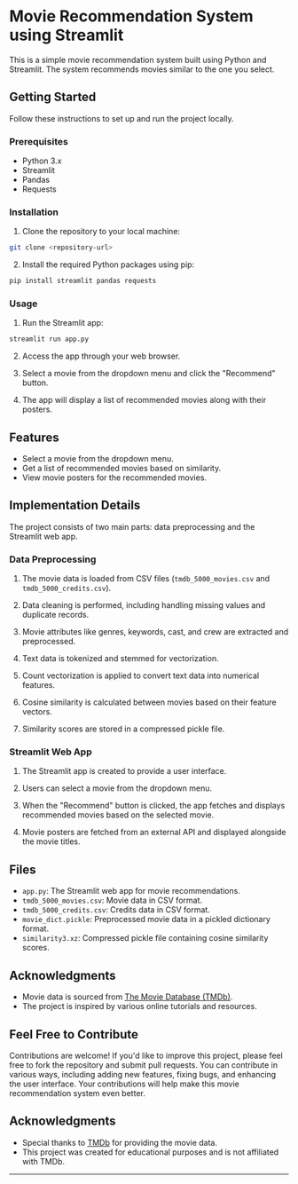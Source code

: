 # Movie Recommendation System using Streamlit

This is a simple movie recommendation system built using Python and Streamlit. The system recommends movies similar to the one you select.

## Getting Started

Follow these instructions to set up and run the project locally.

### Prerequisites

- Python 3.x
- Streamlit
- Pandas
- Requests

### Installation

1. Clone the repository to your local machine:

```bash
git clone <repository-url>
```

2. Install the required Python packages using pip:

```bash
pip install streamlit pandas requests
```

### Usage

1. Run the Streamlit app:

```bash
streamlit run app.py
```

2. Access the app through your web browser.

3. Select a movie from the dropdown menu and click the "Recommend" button.

4. The app will display a list of recommended movies along with their posters.

## Features

- Select a movie from the dropdown menu.
- Get a list of recommended movies based on similarity.
- View movie posters for the recommended movies.

## Implementation Details

The project consists of two main parts: data preprocessing and the Streamlit web app.

### Data Preprocessing

1. The movie data is loaded from CSV files (`tmdb_5000_movies.csv` and `tmdb_5000_credits.csv`).

2. Data cleaning is performed, including handling missing values and duplicate records.

3. Movie attributes like genres, keywords, cast, and crew are extracted and preprocessed.

4. Text data is tokenized and stemmed for vectorization.

5. Count vectorization is applied to convert text data into numerical features.

6. Cosine similarity is calculated between movies based on their feature vectors.

7. Similarity scores are stored in a compressed pickle file.

### Streamlit Web App

1. The Streamlit app is created to provide a user interface.

2. Users can select a movie from the dropdown menu.

3. When the "Recommend" button is clicked, the app fetches and displays recommended movies based on the selected movie.

4. Movie posters are fetched from an external API and displayed alongside the movie titles.

## Files

- `app.py`: The Streamlit web app for movie recommendations.
- `tmdb_5000_movies.csv`: Movie data in CSV format.
- `tmdb_5000_credits.csv`: Credits data in CSV format.
- `movie_dict.pickle`: Preprocessed movie data in a pickled dictionary format.
- `similarity3.xz`: Compressed pickle file containing cosine similarity scores.

## Acknowledgments

- Movie data is sourced from [The Movie Database (TMDb)](https://www.themoviedb.org/).
- The project is inspired by various online tutorials and resources.

## Feel Free to Contribute

Contributions are welcome! If you'd like to improve this project, please feel free to fork the repository and submit pull requests. You can contribute in various ways, including adding new features, fixing bugs, and enhancing the user interface. Your contributions will help make this movie recommendation system even better.

## Acknowledgments

- Special thanks to [TMDb](https://www.themoviedb.org/) for providing the movie data.
- This project was created for educational purposes and is not affiliated with TMDb.

--------------------------------------------------------------------------------------------------
